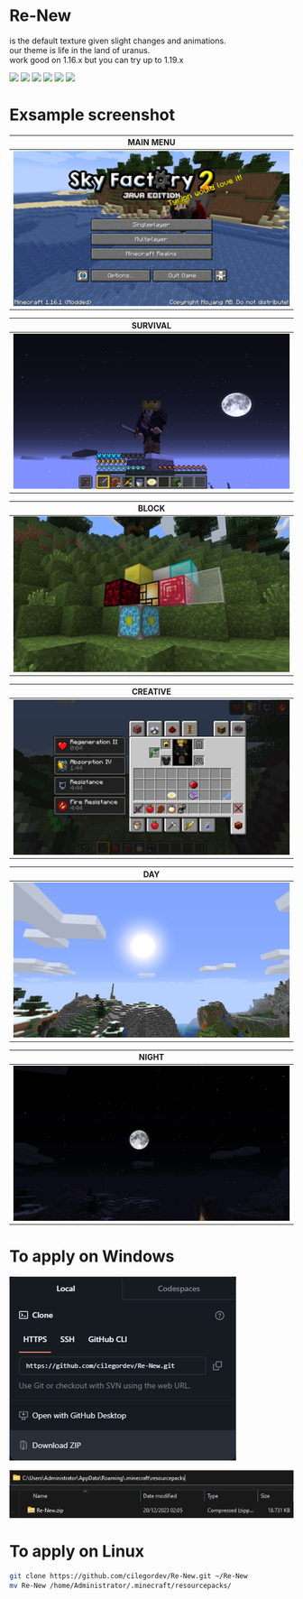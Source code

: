 # Re-New
is the default texture given slight changes and animations. </br>
our theme is life in the land of uranus. </br>
work good on 1.16.x but you can try up to 1.19.x

<img src="https://minecraft.wiki/images/Grass_Block_JE7_BE6.png?424c1" width="32"/> <img src="https://minecraft.wiki/images/Block_of_Netherite_JE1_BE1.png?7e0a3" width="32"/> <img src="https://minecraft.wiki/images/Block_of_Amethyst_JE3_BE1.png?14501" width="32"/> <img src="https://minecraft.wiki/images/Cobbled_Deepslate.png?86523" width="32"/> <img src="https://minecraft.wiki/images/Sculk_JE1_BE1.png?2ac8e&format=original" width="32"/> <img src="https://minecraft.wiki/images/End_Gateway.gif?00b00" width="32"/> 

# Exsample screenshot

|  MAIN MENU  |
|---------|
|  ![](src/menu.png)  |

|  SURVIVAL  |
|---------|
|  ![](src/survival.png)  |

|  BLOCK  |
|---------|
|  ![](src/block.png)  |

|  CREATIVE  |
|---------|
|  ![](src/creative.png)  |

|  DAY  |
|---------|
|  ![](src/day.png)  |

|  NIGHT  |
|---------|
|  ![](src/night.png)  |

# To apply on Windows
![](src/windows.png)

![](src/windows-folder.png)

# To apply on Linux
```zsh
git clone https://github.com/cilegordev/Re-New.git ~/Re-New
mv Re-New /home/Administrator/.minecraft/resourcepacks/
```